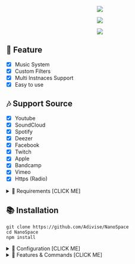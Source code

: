 <p align="center">
<img src="https://capsule-render.vercel.app/api?type=waving&color=gradient&height=200&section=header&text=RealitySpace&fontSize=80&fontAlignY=35&animation=twinkling&fontColor=gradient"/> </a> 
</p>

<p align="center"> 
  <a href="https://discord.gg/SNG3dh3MbR" target="_blank"> <img src="https://discordapp.com/api/guilds/903043706410643496/widget.png?style=banner2"/> </a> 
</p>

<p align="center"> 
  <a href="https://ko-fi.com/nanotect" target="_blank"> <img src="https://ko-fi.com/img/githubbutton_sm.svg"/> </a> 
</p>

## 📑 Feature
- [x] Music System
- [x] Custom Filters
- [x] Multi Instnaces Support
- [x] Easy to use

## 🎶 Support Source
- [x] Youtube
- [x] SoundCloud
- [x] Spotify
- [x] Deezer
- [x] Facebook 
- [x] Twitch
- [x] Apple
- [x] Bandcamp
- [x] Vimeo
- [x] Https (Radio)

<details><summary>📎 Requirements [CLICK ME]</summary>
<p>

## 📎 Requirements

- Node.js+ **[Download](https://nodejs.org/en/download/)**
- Discord Bot Token **[Guide](https://discordjs.guide/preparations/setting-up-a-bot-application.html#creating-your-bot)**
- LavaLink **[Guide](https://github.com/freyacodes/lavalink)** (*Dev Version!* **[Download](https://ci.fredboat.com/repository/downloadAll/Lavalink_Build/9311:id/artifacts.zip)** )

## 🛑 Super Requirements 

- Java 11-13 **[Download JDK13](http://www.mediafire.com/file/m6gk7aoq96db8g0/file)** (i use this version) for LAVALINK!

</p>
</details>

## 📚 Installation

```
git clone https://github.com/Adivise/NanoSpace
cd NanoSpace
npm install
```

<details><summary>📄 Configuration [CLICK ME]</summary>
<p>

## 📄 Configuration

Copy or Rename `config.js.example` to `config.js` and fill out the values:

```js
module.exports = {
    TOKEN: [ /// You can add token bot (unlimited) if you want!
      "TOKEN_01", 
      "TOKEN_02", 
      "TOKEN_03",
      "TOKEN_04",
      "TOKEN_05",
      "TOKEN_06",
      "TOKEN_07",
      "TOKEN_08",
      "TOKEN_09",
      "TOKEN_10"
    ],
    PREFIX: [ /// Prefix bot need same count with token
      "01.", 
      "02.", 
      "03.",
      "04.",
      "05.",
      "06.",
      "07.",
      "08.",
      "09.",
      "10."
    ],
    EMBED_COLOR: "#000001", //<= default is "#000001"
    OWNER_ID: "515490955801919488", //your owner discord id example: "515490955801919488"
    DEV_ID: [], // if you want to use bot only as you, you can put your id here example: ["123456789", "123456789"]
    LEAVE_EMPTY: 120000, // 2 minutes
    DEFAULT_SEARCH: "ytsearch", // default search engine & "ytmsearch" / "ytsearch" / "scsearch" / "spsearch"
    NODES: [ /// Requirement 1 Nodes for this project!
      {
        identifier: "NanoSpace",
        host: "localhost",
        port: 5555,
        password: "123456",
        retryAmount: 10,
        retryDelay: 7500,
        secure: false
      }
    ],
}
```
	
After installation or finishes all you can use `node .` to start the bot. or `Run Start.bat`

</p>
</details>

<details><summary>🔩 Features & Commands [CLICK ME]</summary>
<p>

## 🔩 Features & Commands

> Note: The default prefix is '#'

🎶 **Music Commands!** 

- Play (#play, #p, #pplay [song/url])
- Nowplaying (#nowplaying, #np, #now)
- Queue (#queue <page>)
- Repeat (#loop (current, all), #repeat (current, all))
- Loopqueue (#loopall, #lq, repeatall)
- Shuffle (#shuffle, mix)
- Volume control (#vol, #v [10 - 100])
- Pause (#pause, #pa)
- Resume (#resume, #r)
- Skip (#skip, #s)
- Skipto (#skipto, #st [position])
- Clear (#clear)
- Join (#join, #summon)
- Leave (#leave, #dc, #lev, #stop)
- Forward (#forward <second>)
- Seek (#seek <second>)
- Rewind (#rewind <second>)
- Replay (#replay)
- Search (#search [songname])
- 247 (#247)
- Previous (#previous)
- Autoplay (#autoplay)
- Move (#move [song] [position])
- Remove (#remove [song])
- PlaySkip (#playskip [song/url])
- SearchSkip (#searchskip [songname])
- PlayTop (#playtop [song/url])
- SearchTop (#searchtop [songname])

⏺ **Filter Commands!**
- Bass (#bass)
- Superbass (#superbass, #sb)
- Pop (#pop)
- Treblebass (#treblebass, #tb)
- Soft (#soft)
- Earrape (#earrape, #ear)
- Equalizer (#eq <custom>)
- Speed (#speed <amount>)
- Picth (#pitch <amount>)
- Vaporwave (#vaporwave)
- Nightcore (#nightcore)
- Bassboost (#bassboost, #bb [-10 - 10])
- Rate (#rate)
- Reset (#reset)
- 3d (#3d)
- China (#china)
- Dance (#dance)
- Chipmunk (#chipmunk)
- Darthvader (#darthvader)
- DoubleTime (#doubletime)
- SlowMotion (#slowmotion)
- Tremolo (#tremolo)
- Vibrate (#vibrate)
- Vibrato (#vibrato)
- Daycore (#daycore)
- Television (#Television)
- Jazz (#jazz)
	
📑 **Misc Commands!**
- Help (#help, #halp [command])
- Vps (#vps)
- LavaLink (#lavalink)

🤖 **Dev Commands!**
- Whitelist (#whitelist [add/remove] <guildId>)
- LeaveGuilds (#leaveguild)
- GuildLists (#guildlist)

</p>
</details>
